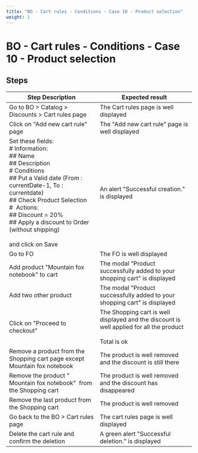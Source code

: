 ```yaml
---
title: "BO - Cart rules - Conditions - Case 10 - Product selection"
weight: 1
---
```


# BO - Cart rules - Conditions - Case 10 - Product selection
## Steps
| Step Description | Expected result |
| ----- | ----- |
| Go to BO > Catalog > Discounts > Cart rules page | The Cart rules page is well displayed |
| Click on "Add new cart rule" page | The "Add new cart rule" page is well displayed |
| Set these fields:<br> # Information:<br> ## Name<br> ## Description<br> # Conditions <br> ## Put a Valid date (From : currentDate-1, To : currentdate) <br> ## Check Product Selection <br> #  Actions:<br> ## Discount = 20%<br> ## Apply a discount to Order (without shipping) <br><br>and click on Save | An alert "Successful creation." is displayed |
| Go to FO | The FO is well displayed |
| Add product "Mountain fox notebook" to cart | The modal "Product successfully added to your shopping cart" is displayed |
| Add two other product | The modal "Product successfully added to your shopping cart" is displayed |
| Click on "Proceed to checkout" | The Shopping cart is well displayed and the discount is well applied for all the product <br><br>Total is ok |
| Remove a product from the Shopping cart page except Mountain fox notebook | The product is well removed and the discount is still there |
| Remove the product " Mountain fox notebook"  from the Shopping cart | The product is well removed and the discount has disappeared |
| Remove the last product from the Shopping cart | The product is well removed |
| Go back to the BO > Cart rules page | The cart rules page is well displayed |
| Delete the cart rule and confirm the deletion | A green alert "Successful deletion." is displayed |

